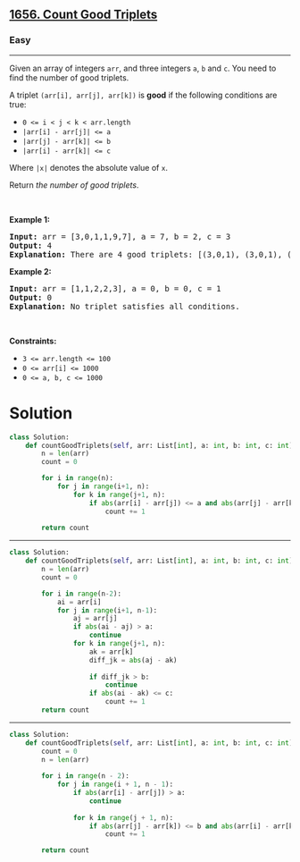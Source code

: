 <h2><a href="https://leetcode.com/problems/count-good-triplets/?envType=problem-list-v2&envId=n9iuhemc">1656. Count Good Triplets</a></h2><h3>Easy</h3><hr><p>Given an array of integers <code>arr</code>, and three integers&nbsp;<code>a</code>,&nbsp;<code>b</code>&nbsp;and&nbsp;<code>c</code>. You need to find the number of good triplets.</p>

<p>A triplet <code>(arr[i], arr[j], arr[k])</code>&nbsp;is <strong>good</strong> if the following conditions are true:</p>

<ul>
	<li><code>0 &lt;= i &lt; j &lt; k &lt;&nbsp;arr.length</code></li>
	<li><code>|arr[i] - arr[j]| &lt;= a</code></li>
	<li><code>|arr[j] - arr[k]| &lt;= b</code></li>
	<li><code>|arr[i] - arr[k]| &lt;= c</code></li>
</ul>

<p>Where <code>|x|</code> denotes the absolute value of <code>x</code>.</p>

<p>Return<em> the number of good triplets</em>.</p>

<p>&nbsp;</p>
<p><strong class="example">Example 1:</strong></p>

<pre>
<strong>Input:</strong> arr = [3,0,1,1,9,7], a = 7, b = 2, c = 3
<strong>Output:</strong> 4
<strong>Explanation:</strong>&nbsp;There are 4 good triplets: [(3,0,1), (3,0,1), (3,1,1), (0,1,1)].
</pre>

<p><strong class="example">Example 2:</strong></p>

<pre>
<strong>Input:</strong> arr = [1,1,2,2,3], a = 0, b = 0, c = 1
<strong>Output:</strong> 0
<strong>Explanation: </strong>No triplet satisfies all conditions.
</pre>

<p>&nbsp;</p>
<p><strong>Constraints:</strong></p>

<ul>
	<li><code>3 &lt;= arr.length &lt;= 100</code></li>
	<li><code>0 &lt;= arr[i] &lt;= 1000</code></li>
	<li><code>0 &lt;= a, b, c &lt;= 1000</code></li>

</ul>

# Solution 
```python
class Solution:
    def countGoodTriplets(self, arr: List[int], a: int, b: int, c: int) -> int:
        n = len(arr)
        count = 0

        for i in range(n):
            for j in range(i+1, n):
                for k in range(j+1, n):
                    if abs(arr[i] - arr[j]) <= a and abs(arr[j] - arr[k]) <= b and abs(arr[i] - arr[k]) <= c:
                        count += 1
        
        return count
```
---
```python
class Solution:
    def countGoodTriplets(self, arr: List[int], a: int, b: int, c: int) -> int:
        n = len(arr)
        count = 0

        for i in range(n-2):
            ai = arr[i]
            for j in range(i+1, n-1):
                aj = arr[j]
                if abs(ai - aj) > a:
                    continue
                for k in range(j+1, n):
                    ak = arr[k]
                    diff_jk = abs(aj - ak)
                    
                    if diff_jk > b:
                        continue
                    if abs(ai - ak) <= c:
                        count += 1
        return count
```
---
```python
class Solution:
    def countGoodTriplets(self, arr: List[int], a: int, b: int, c: int) -> int:
        count = 0
        n = len(arr)
        
        for i in range(n - 2):
            for j in range(i + 1, n - 1):
                if abs(arr[i] - arr[j]) > a:
                    continue
                
                for k in range(j + 1, n):
                    if abs(arr[j] - arr[k]) <= b and abs(arr[i] - arr[k]) <= c:
                        count += 1

        return count
```
